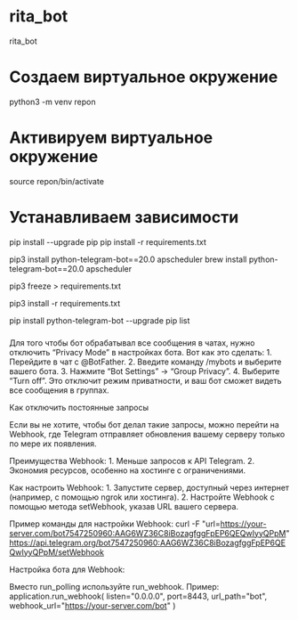 # rita_bot

rita_bot

# Создаем виртуальное окружение

python3 -m venv repon

# Активируем виртуальное окружение

source repon/bin/activate

# Устанавливаем зависимости

pip install --upgrade pip
pip install -r requirements.txt

pip3 install python-telegram-bot==20.0 apscheduler
brew install python-telegram-bot==20.0 apscheduler

pip3 freeze > requirements.txt

pip3 install -r requirements.txt

pip install python-telegram-bot --upgrade
pip list

 ###
Для того чтобы бот обрабатывал все сообщения в чатах, нужно отключить “Privacy Mode” в настройках бота. Вот как это сделать:
	1.	Перейдите в чат с @BotFather.
	2.	Введите команду /mybots и выберите вашего бота.
	3.	Нажмите “Bot Settings” → “Group Privacy”.
	4.	Выберите “Turn off”. Это отключит режим приватности, и ваш бот сможет видеть все сообщения в группах.

Как отключить постоянные запросы

Если вы не хотите, чтобы бот делал такие запросы, можно перейти на Webhook, где Telegram отправляет обновления вашему серверу только по мере их появления.

Преимущества Webhook:
	1.	Меньше запросов к API Telegram.
	2.	Экономия ресурсов, особенно на хостинге с ограничениями.

Как настроить Webhook:
	1.	Запустите сервер, доступный через интернет (например, с помощью ngrok или хостинга).
	2.	Настройте Webhook с помощью метода setWebhook, указав URL вашего сервера.

Пример команды для настройки Webhook:
curl -F "url=https://your-server.com/bot7547250960:AAG6WZ36C8iBozagfggFpEP6QEQwIyyQPpM" https://api.telegram.org/bot7547250960:AAG6WZ36C8iBozagfggFpEP6QEQwIyyQPpM/setWebhook

Настройка бота для Webhook:

Вместо run_polling используйте run_webhook. Пример:
application.run_webhook(
    listen="0.0.0.0",
    port=8443,
    url_path="bot",
    webhook_url="https://your-server.com/bot"
)
